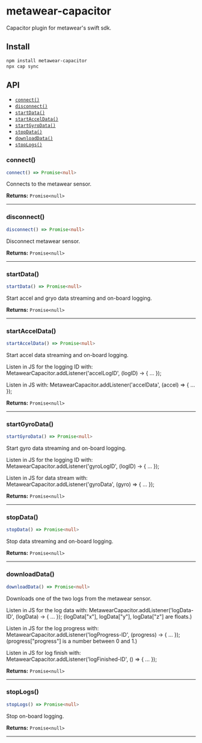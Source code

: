 # metawear-capacitor

Capacitor plugin for metawear's swift sdk.

## Install

```bash
npm install metawear-capacitor
npx cap sync
```

## API

<docgen-index>

* [`connect()`](#connect)
* [`disconnect()`](#disconnect)
* [`startData()`](#startdata)
* [`startAccelData()`](#startacceldata)
* [`startGyroData()`](#startgyrodata)
* [`stopData()`](#stopdata)
* [`downloadData()`](#downloaddata)
* [`stopLogs()`](#stoplogs)

</docgen-index>

<docgen-api>
<!--Update the source file JSDoc comments and rerun docgen to update the docs below-->

### connect()

```typescript
connect() => Promise<null>
```

Connects to the metawear sensor.

**Returns:** <code>Promise&lt;null&gt;</code>

--------------------


### disconnect()

```typescript
disconnect() => Promise<null>
```

Disconnect metawear sensor.

**Returns:** <code>Promise&lt;null&gt;</code>

--------------------


### startData()

```typescript
startData() => Promise<null>
```

Start accel and gryo data streaming and on-board logging.

**Returns:** <code>Promise&lt;null&gt;</code>

--------------------


### startAccelData()

```typescript
startAccelData() => Promise<null>
```

Start accel data streaming and on-board logging. 

Listen in JS for the logging ID with:
MetawearCapacitor.addListener('accelLogID', (logID) -&gt; { ... });

Listen in JS with:
MetawearCapacitor.addListener('accelData', (accel) =&gt; { ... });

**Returns:** <code>Promise&lt;null&gt;</code>

--------------------


### startGyroData()

```typescript
startGyroData() => Promise<null>
```

Start gyro data streaming and on-board logging.

Listen in JS for the logging ID with:
MetawearCapacitor.addListener('gyroLogID', (logID) -&gt; { ... });

Listen in JS for data stream with:
MetawearCapacitor.addListener('gyroData', (gyro) =&gt; { ... });

**Returns:** <code>Promise&lt;null&gt;</code>

--------------------


### stopData()

```typescript
stopData() => Promise<null>
```

Stop data streaming and on-board logging.

**Returns:** <code>Promise&lt;null&gt;</code>

--------------------


### downloadData()

```typescript
downloadData() => Promise<null>
```

Downloads one of the two logs from the metawear sensor.

Listen in JS for the log data with:
MetawearCapacitor.addListener('logData-ID', (logData) -&gt; { ... });
(logData["x"], logData["y"], logData["z"] are floats.)

Listen in JS for the log progress with:
MetawearCapacitor.addListener('logProgress-ID', (progress) -&gt; { ... });
(progress["progress"] is a number between 0 and 1.)

Listen in JS for log finish with:
MetawearCapacitor.addListener('logFinished-ID', () =&gt; { ... });

**Returns:** <code>Promise&lt;null&gt;</code>

--------------------


### stopLogs()

```typescript
stopLogs() => Promise<null>
```

Stop on-board logging.

**Returns:** <code>Promise&lt;null&gt;</code>

--------------------

</docgen-api>
